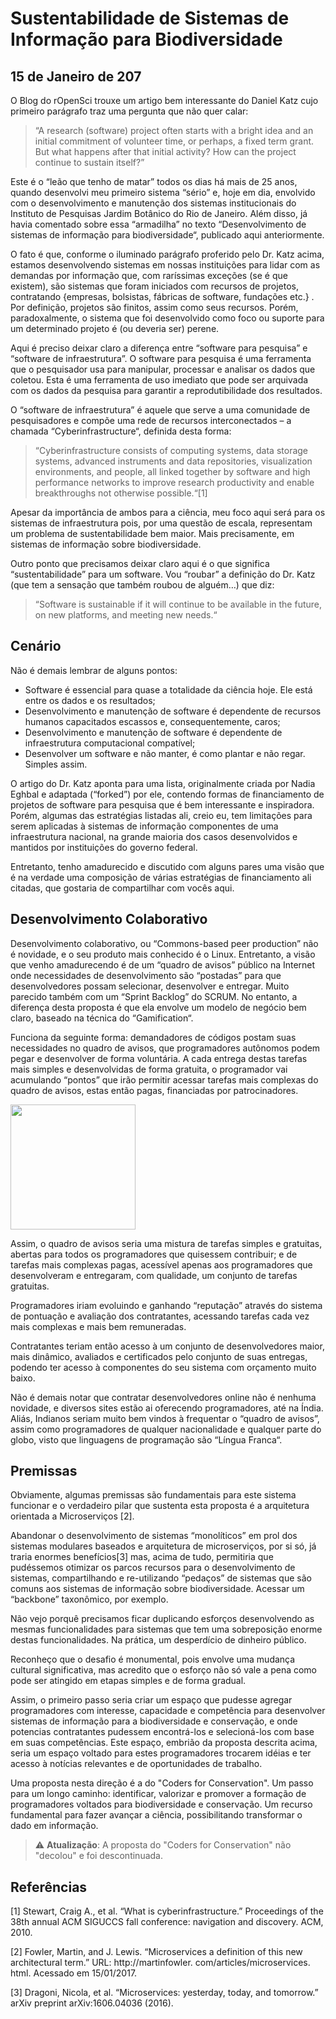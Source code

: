 # Sustentabilidade de Sistemas de Informação para Biodiversidade
## 15 de Janeiro de 207

O Blog do rOpenSci trouxe um artigo bem interessante do Daniel Katz cujo primeiro parágrafo traz uma pergunta que não quer calar:

>“A research (software) project often starts with a bright idea and an initial commitment of volunteer time, or perhaps, a fixed term grant. But what happens after that initial activity? How can the project continue to sustain itself?”

Este é o “leão que tenho de matar” todos os dias há mais de 25 anos, quando desenvolvi meu primeiro sistema “sério” e, hoje em dia, envolvido com o desenvolvimento e manutenção dos sistemas institucionais do Instituto de Pesquisas Jardim Botânico do Rio de Janeiro. Além disso, já havia comentado sobre essa “armadilha” no texto “Desenvolvimento de sistemas de informação para biodiversidade“, publicado aqui anteriormente.

O fato é que, conforme o iluminado parágrafo proferido pelo Dr. Katz acima, estamos desenvolvendo sistemas em nossas instituições para lidar com as demandas por informação que, com raríssimas exceções (se é que existem), são sistemas que foram iniciados com recursos de projetos, contratando {empresas, bolsistas, fábricas de software, fundações etc.} . Por definição, projetos são finitos, assim como seus recursos. Porém, paradoxalmente, o sistema que foi desenvolvido como foco ou suporte para um determinado projeto é (ou deveria ser) perene.

Aqui é preciso deixar claro a diferença entre “software para pesquisa” e “software de infraestrutura”. O software para pesquisa é uma ferramenta que o pesquisador usa para manipular, processar e analisar os dados que coletou. Esta é uma ferramenta de uso imediato que pode ser arquivada com os dados da pesquisa para garantir a reprodutibilidade dos resultados.

O “software de infraestrutura” é aquele que serve a uma comunidade de pesquisadores e compõe uma rede de recursos interconectados – a chamada “Cyberinfrastructure“, definida desta forma:

>“Cyberinfrastructure consists of computing systems, data storage systems, advanced instruments and data repositories, visualization environments, and people, all linked together by software and high performance networks to improve research productivity and enable breakthroughs not otherwise possible.“[1]

Apesar da importância de ambos para a ciência, meu foco aqui será para os sistemas de infraestrutura pois, por uma questão de escala, representam um problema de sustentabilidade bem maior. Mais precisamente, em sistemas de informação sobre biodiversidade.

Outro ponto que precisamos deixar claro aqui é o que significa “sustentabilidade” para um software. Vou “roubar” a definição do Dr. Katz (que tem a sensação que também roubou de alguém…) que diz:

>“Software is sustainable if it will continue to be available in the future, on new platforms, and meeting new needs.“

## Cenário

Não é demais lembrar de alguns pontos:

* Software é essencial para quase a totalidade da ciência hoje. Ele está entre os dados e os resultados;
* Desenvolvimento e manutenção de software é dependente de recursos humanos capacitados escassos e, consequentemente, caros;
* Desenvolvimento e manutenção de software é dependente de infraestrutura computacional compatível;
* Desenvolver um software e não manter, é como plantar e não regar. Simples assim.

O artigo do Dr. Katz aponta para uma lista, originalmente criada por Nadia Eghbal e adaptada (“forked”) por ele, contendo formas de financiamento de projetos de software para pesquisa que é bem interessante e inspiradora. Porém, algumas das estratégias listadas ali, creio eu,  tem limitações para serem aplicadas à sistemas de informação componentes de uma infraestrutura nacional, na grande maioria dos casos desenvolvidos e mantidos por instituições do governo federal.

Entretanto, tenho amadurecido e discutido com alguns pares uma visão que é na verdade uma composição de várias estratégias de financiamento ali citadas, que gostaria de compartilhar com vocês aqui.

## Desenvolvimento Colaborativo

Desenvolvimento colaborativo, ou “Commons-based peer production” não é novidade, e o seu produto mais conhecido é o Linux. Entretanto, a visão que venho amadurecendo é de um “quadro de avisos” público na Internet onde necessidades de desenvolvimento são “postadas” para que desenvolvedores possam selecionar, desenvolver e entregar. Muito parecido também com um “Sprint Backlog” do SCRUM. No entanto, a diferença desta proposta é que ela envolve um modelo de negócio bem claro, baseado na técnica do “Gamification“.

Funciona da seguinte forma: demandadores de códigos postam suas necessidades no quadro de avisos, que programadores autônomos podem pegar e desenvolver de forma voluntária. A cada entrega destas tarefas mais simples e desenvolvidas de forma gratuita, o programador vai acumulando “pontos” que irão permitir acessar tarefas mais complexas do quadro de avisos, estas então pagas, financiadas por patrocinadores.

<img src="http://dalcinweb.s3-website-us-east-1.amazonaws.com/github/BiodivDadosMeta/sustentabilidadeSistemas1.jpg" width="200">

Assim, o quadro de avisos seria uma mistura de tarefas simples e gratuitas, abertas para todos os programadores que quisessem contribuir; e de tarefas mais complexas pagas, acessível apenas aos programadores que desenvolveram e entregaram, com qualidade, um conjunto de tarefas gratuitas.

Programadores iriam evoluindo e ganhando “reputação” através do sistema de pontuação e avaliação dos contratantes, acessando tarefas cada vez mais complexas e mais bem remuneradas.

Contratantes teriam então acesso à um conjunto de desenvolvedores maior, mais dinâmico, avaliados e certificados pelo conjunto de suas entregas, podendo ter acesso à componentes do seu sistema com orçamento muito baixo.

Não é demais notar que contratar desenvolvedores online não é nenhuma novidade, e diversos sites estão ai oferecendo programadores, até na Índia. Aliás, Indianos seriam muito bem vindos à frequentar o “quadro de avisos”, assim como programadores de qualquer nacionalidade e qualquer parte do globo, visto que linguagens de programação são “Língua Franca“.

## Premissas

Obviamente, algumas premissas são fundamentais para este sistema funcionar e o verdadeiro pilar que sustenta esta proposta é a arquitetura orientada a Microserviços [2].

Abandonar o desenvolvimento de sistemas “monolíticos” em prol dos sistemas modulares baseados e arquitetura de microserviços, por si só, já traria enormes benefícios[3] mas, acima de tudo, permitiria que pudéssemos otimizar os parcos recursos para o desenvolvimento de sistemas, compartilhando e re-utilizando “pedaços” de sistemas que são comuns aos sistemas de informação sobre biodiversidade. Acessar um “backbone” taxonômico, por exemplo.

Não vejo porquê precisamos ficar duplicando esforços desenvolvendo as mesmas funcionalidades para sistemas que tem uma sobreposição enorme destas funcionalidades. Na prática, um desperdício de dinheiro público.

Reconheço que o desafio é monumental, pois envolve  uma mudança cultural significativa, mas  acredito que o esforço não só vale a pena como pode ser atingido em etapas simples e de forma gradual.

Assim, o primeiro passo seria criar um espaço que pudesse agregar programadores com interesse, capacidade e competência para desenvolver sistemas de informação para a biodiversidade e conservação, e onde potencias contratantes pudessem encontrá-los e selecioná-los com base em suas competências. Este espaço, embrião da proposta descrita acima, seria um espaço voltado para estes programadores trocarem idéias e ter acesso à notícias relevantes e de oportunidades de trabalho.

Uma proposta nesta direção é a do "Coders for Conservation". Um passo para um longo caminho: identificar, valorizar e promover a formação de programadores voltados para biodiversidade e conservação. Um recurso fundamental para fazer avançar a ciência, possibilitando transformar o dado em informação.

> :warning: __Atualização__: A proposta do "Coders for Conservation" não "decolou" e foi descontinuada.

## Referências

[1] Stewart, Craig A., et al. “What is cyberinfrastructure.” Proceedings of the 38th annual ACM SIGUCCS fall conference: navigation and discovery. ACM, 2010.

[2] Fowler, Martin, and J. Lewis. “Microservices a definition of this new architectural term.” URL: http://martinfowler. com/articles/microservices. html. Acessado em 15/01/2017.

[3] Dragoni, Nicola, et al. “Microservices: yesterday, today, and tomorrow.” arXiv preprint arXiv:1606.04036 (2016).

